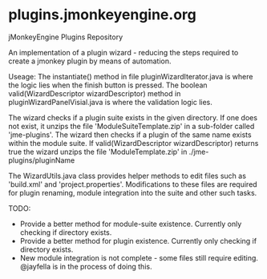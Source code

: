 plugins.jmonkeyengine.org
=========================

jMonkeyEngine Plugins Repository

An implementation of a plugin wizard - reducing the steps required to create a jmonkey plugin by means of automation.

Useage: 
The instantiate() method in file pluginWizardIterator.java is where the logic lies when the finish button is pressed.
The boolean valid(WizardDescriptor wizardDescriptor) method in pluginWizardPanelVisial.java is where the validation logic lies.

The wizard checks if a plugin suite exists in the given directory. If one does not exist, it unzips the file 'ModuleSuiteTemplate.zip' in a sub-folder called 'jme-plugins'. The wizard then checks if a plugin of the same name exists within the module suite. If  valid(WizardDescriptor wizardDescriptor) returns true the wizard unzips the file 'ModuleTemplate.zip' in ./jme-plugins/pluginName

The WizardUtils.java class provides helper methods to edit files such as 'build.xml' and 'project.properties'. Modifications to these files are required for plugin renaming, module integration into the suite and other such tasks.

TODO:
- Provide a better method for module-suite existence. Currently only checking if directory exists.
- Provide a better method for plugin existence. Currently only checking if directory exists.
- New module integration is not complete - some files still require editing. @jayfella is in the process of doing this.
